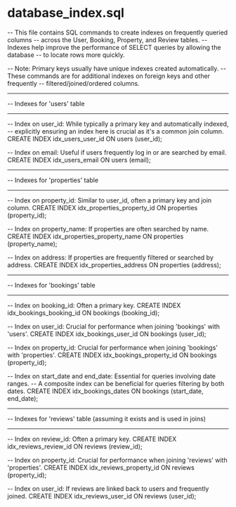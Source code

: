 # database_index.sql

-- This file contains SQL commands to create indexes on frequently queried columns
-- across the User, Booking, Property, and Review tables.
-- Indexes help improve the performance of SELECT queries by allowing the database
-- to locate rows more quickly.

-- Note: Primary keys usually have unique indexes created automatically.
-- These commands are for additional indexes on foreign keys and other frequently
-- filtered/joined/ordered columns.

-- -----------------------------------------------------------------------------
-- Indexes for 'users' table
-- -----------------------------------------------------------------------------
-- Index on user_id: While typically a primary key and automatically indexed,
-- explicitly ensuring an index here is crucial as it's a common join column.
CREATE INDEX idx_users_user_id ON users (user_id);

-- Index on email: Useful if users frequently log in or are searched by email.
CREATE INDEX idx_users_email ON users (email);

-- -----------------------------------------------------------------------------
-- Indexes for 'properties' table
-- -----------------------------------------------------------------------------
-- Index on property_id: Similar to user_id, often a primary key and join column.
CREATE INDEX idx_properties_property_id ON properties (property_id);

-- Index on property_name: If properties are often searched by name.
CREATE INDEX idx_properties_property_name ON properties (property_name);

-- Index on address: If properties are frequently filtered or searched by address.
CREATE INDEX idx_properties_address ON properties (address);

-- -----------------------------------------------------------------------------
-- Indexes for 'bookings' table
-- -----------------------------------------------------------------------------
-- Index on booking_id: Often a primary key.
CREATE INDEX idx_bookings_booking_id ON bookings (booking_id);

-- Index on user_id: Crucial for performance when joining 'bookings' with 'users'.
CREATE INDEX idx_bookings_user_id ON bookings (user_id);

-- Index on property_id: Crucial for performance when joining 'bookings' with 'properties'.
CREATE INDEX idx_bookings_property_id ON bookings (property_id);

-- Index on start_date and end_date: Essential for queries involving date ranges.
-- A composite index can be beneficial for queries filtering by both dates.
CREATE INDEX idx_bookings_dates ON bookings (start_date, end_date);

-- -----------------------------------------------------------------------------
-- Indexes for 'reviews' table (assuming it exists and is used in joins)
-- -----------------------------------------------------------------------------
-- Index on review_id: Often a primary key.
CREATE INDEX idx_reviews_review_id ON reviews (review_id);

-- Index on property_id: Crucial for performance when joining 'reviews' with 'properties'.
CREATE INDEX idx_reviews_property_id ON reviews (property_id);

-- Index on user_id: If reviews are linked back to users and frequently joined.
CREATE INDEX idx_reviews_user_id ON reviews (user_id);

